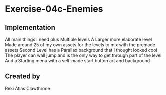 # Exercise-04c-Enemies

## Implementation
All main things I need plus 
Multiple levels
A Larger more elaborate level
Made around 25 of my own assets for the levels to mix with the premade assets 
Second Level has a Parallax background that I thought looked cool
The player can wall jump and is the only way to get through part of the level
And a Starting menu with a self-made start button art and background

## Created by
Reki Atlas Clawthrone
